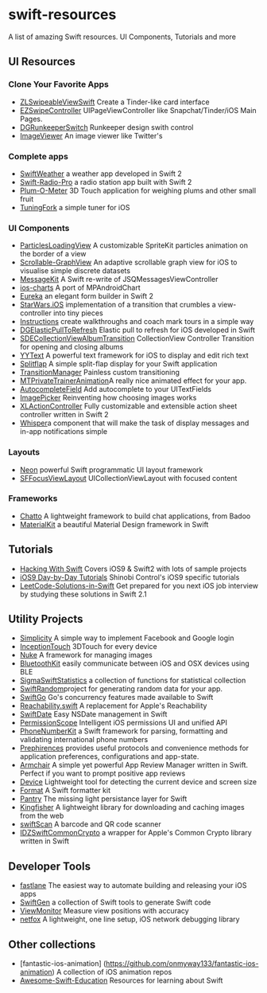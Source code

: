 # swift-resources
A list of amazing Swift resources. UI Components, Tutorials and more

## UI Resources

### Clone Your Favorite Apps
* [ZLSwipeableViewSwift](https://github.com/zhxnlai/ZLSwipeableViewSwift) Create a Tinder-like card interface 
* [EZSwipeController](https://github.com/goktugyil/EZSwipeController) UIPageViewController like Snapchat/Tinder/iOS Main Pages.
* [DGRunkeeperSwitch](https://github.com/gontovnik/DGRunkeeperSwitch) Runkeeper design swith control
* [ImageViewer](https://github.com/MailOnline/ImageViewer) An image viewer like Twitter's

### Complete apps 
* [SwiftWeather](https://github.com/JakeLin/SwiftWeather) a weather app developed in Swift 2
* [Swift-Radio-Pro](https://github.com/swiftcodex/Swift-Radio-Pro)  a radio station app built with Swift 2
* [Plum-O-Meter](https://github.com/FlexMonkey/Plum-O-Meter) 3D Touch application for weighing plums and other small fruit
* [TuningFork](https://github.com/comyarzaheri/TuningFork) a simple tuner for iOS

### UI Components 
* [ParticlesLoadingView](https://github.com/BalestraPatrick/ParticlesLoadingView) A customizable SpriteKit particles animation on the border of a view
* [Scrollable-GraphView](https://github.com/philackm/Scrollable-GraphView) An adaptive scrollable graph view for iOS to visualise simple discrete datasets
* [MessageKit](https://github.com/MessageKit/MessageKit) A Swift re-write of JSQMessagesViewController
* [ios-charts](https://github.com/danielgindi/ios-charts) A port of MPAndroidChart 
* [Eureka](https://github.com/xmartlabs/Eureka) an elegant form builder in Swift 2
* [StarWars.iOS](https://github.com/Yalantis/StarWars.iOS) implementation of a transition that crumbles a view-controller into tiny pieces
* [Instructions](https://github.com/ephread/Instructions) create walkthroughs and coach mark tours in a simple way
* [DGElasticPullToRefresh](https://github.com/gontovnik/DGElasticPullToRefresh) Elastic pull to refresh for iOS developed in Swift
* [SDECollectionViewAlbumTransition](https://github.com/seedante/SDECollectionViewAlbumTransition) CollectionView Controller Transition for opening and closing albums
* [YYText](https://github.com/ibireme/YYText/) A powerful text framework for iOS to display and edit rich text
* [Splitflap](https://github.com/yannickl/Splitflap) A simple split-flap display for your Swift application
* [TransitionManager](https://github.com/cemolcay/TransitionManager) Painless custom transitioning
* [MTPrivateTrainerAnimation](https://github.com/MartinRGB/MTPrivateTrainerAnimation)A really nice animated effect for your app.
* [AutocompleteField](https://github.com/filipstefansson/AutocompleteField) Add autocomplete to your UITextFields
* [ImagePicker](https://github.com/hyperoslo/ImagePicker) Reinventing how choosing images works
* [XLActionController](https://github.com/xmartlabs/XLActionController) Fully customizable and extensible action sheet controller written in Swift 2
* [Whisper](https://github.com/hyperoslo/Whisper)a component that will make the task of display messages and in-app notifications simple

### Layouts 
* [Neon](https://github.com/mamaral/Neon) powerful Swift programmatic UI layout framework
* [SFFocusViewLayout](https://github.com/fdzsergio/SFFocusViewLayout) UICollectionViewLayout with focused content
 
### Frameworks 
* [Chatto](https://github.com/badoo/Chatto) A lightweight framework to build chat applications, from Badoo
* [MaterialKit](https://github.com/CosmicMind/MaterialKit) a beautiful Material Design framework in Swift
 
## Tutorials 
* [Hacking With Swift](https://www.hackingwithswift.com/) Covers iOS9 & Swift2 with lots of sample projects
* [iOS9 Day-by-Day Tutorials](https://www.shinobicontrols.com/blog/ios9-day-by-day-index) Shinobi Control's iOS9 specific tutorials
* [LeetCode-Solutions-in-Swift](https://github.com/diwu/LeetCode-Solutions-in-Swift) Get prepared for you next iOS job interview by studying these solutions in Swift 2.1

## Utility Projects
* [Simplicity](https://github.com/SimplicityMobile/Simplicity) A simple way to implement Facebook and Google login 
* [InceptionTouch](https://github.com/richzertuche/InceptionTouch) 3DTouch for every device 
* [Nuke](https://github.com/kean/Nuke) A framework for managing images
* [BluetoothKit](https://github.com/rasmusth/BluetoothKit) easily communicate between iOS and OSX devices using BLE
* [SigmaSwiftStatistics](https://github.com/evgenyneu/SigmaSwiftStatistics) a collection of functions for statistical collection
* [SwiftRandom](https://github.com/thellimist/SwiftRandom)project for generating random data for your app.
* [SwiftGo](https://github.com/Zewo/SwiftGo) Go's concurrency features made available to Swift 
* [Reachability.swift](https://github.com/ashleymills/Reachability.swift) A replacement for Apple's Reachability
* [SwiftDate](https://github.com/malcommac/SwiftDate) Easy NSDate management in Swift
* [PermissionScope](https://github.com/nickoneill/PermissionScope) Intelligent iOS permissions UI and unified API
* [PhoneNumberKit](https://github.com/marmelroy/PhoneNumberKit) a Swift framework for parsing, formatting and validating international phone numbers 
* [Prephirences](https://github.com/phimage/Prephirences) provides useful protocols and convenience methods for application preferences, configurations and app-state.
* [Armchair](https://github.com/UrbanApps/Armchair) A simple yet powerful App Review Manager written in Swift. Perfect if you want to prompt positive app reviews
* [Device](https://github.com/Ekhoo/Device)  Lightweight tool  for detecting the current device and screen size
* [Format](https://github.com/marmelroy/Format) A Swift formatter kit
* [Pantry](https://github.com/nickoneill/Pantry) The missing light persistance layer for Swift
* [Kingfisher](https://github.com/onevcat/Kingfisher) A lightweight library for downloading and caching images from the web
* [swiftScan](https://github.com/MxABC/swiftScan) A barcode and QR code scanner
* [IDZSwiftCommonCrypto](https://github.com/iosdevzone/IDZSwiftCommonCrypto) a wrapper for Apple's Common Crypto library written in Swift

## Developer Tools 
* [fastlane](https://github.com/fastlane/fastlane) The easiest way to automate building and releasing your iOS apps
* [SwiftGen](https://github.com/AliSoftware/SwiftGen) a collection of Swift tools to generate Swift code
* [ViewMonitor](https://github.com/daisuke0131/ViewMonitor) Measure view positions with accuracy
* [netfox](https://github.com/kasketis/netfox) A lightweight, one line setup, iOS network debugging library


## Other collections
* [fantastic-ios-animation] (https://github.com/onmyway133/fantastic-ios-animation)  A collection of iOS animation repos
* [Awesome-Swift-Education](https://github.com/hsavit1/Awesome-Swift-Education) Resources for learning about Swift 
